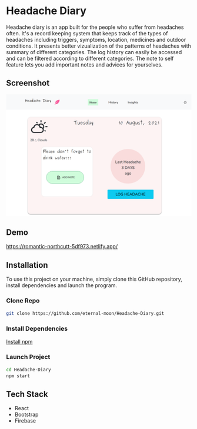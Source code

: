 # Headache Diary

Headache diary is an app built for the people who suffer from headaches often. It's a record keeping system that keeps track of the types of headaches including triggers, symptoms, location, medicines and outdoor conditions. It presents better vizualization of the patterns of headaches with summary of different categories. The log history can easily be accessed and can be filtered according to different categories. The note to self feature lets you add important notes and advices for yourselves.

## Screenshot

![mainpage](images/headmain.png)


## Demo

https://romantic-northcutt-5df973.netlify.app/

## Installation

To use this project on your machine, simply clone this GitHub repository, install dependencies and launch the program.

### Clone Repo

```bash
git clone https://github.com/eternal-moon/Headache-Diary.git
```

### Install Dependencies

[Install npm](https://docs.npmjs.com/downloading-and-installing-node-js-and-npm/)

### Launch Project

```bash
cd Headache-Diary
npm start
```

## Tech Stack

- React
- Bootstrap
- Firebase
